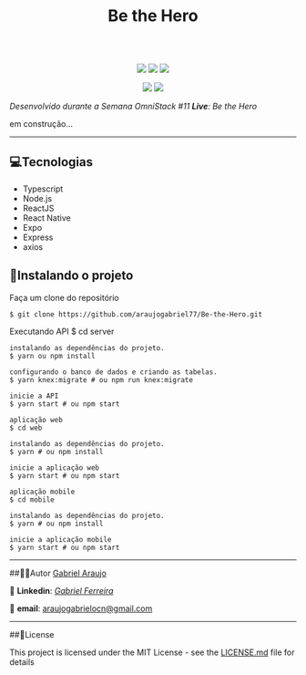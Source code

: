 ﻿<div  align="center">
  <h1>Be the Hero</h1>
    </br>
    </br>

[![](https://img.shields.io/badge/-Home-04d361)](#Home-page)
[![](https://img.shields.io/badge/-Tecnologias-04d361)](#💻Tecnologias)
[![](https://img.shields.io/badge/-Instalando-6842c2)](#🚀Instalando-o-projeto)

[![](https://img.shields.io/badge/-Autor-32264d)](#🐱‍👤Autor)
[![](https://img.shields.io/badge/-Licença-32264d)](#📃License)
</div>

 
*Desenvolvido durante a Semana OmniStack #11 **Live**: Be the Hero*

em construção...

------
## 💻Tecnologias

- Typescript
- Node.js
- ReactJS
- React Native
- Expo
- Express
- axios

## 🚀Instalando o projeto


 Faça um clone do repositório

    $ git clone https://github.com/araujogabriel77/Be-the-Hero.git


Executando
    API
    $ cd server

    instalando as dependências do projeto.
    $ yarn ou npm install

    configurando o banco de dados e criando as tabelas.
    $ yarn knex:migrate # ou npm run knex:migrate

    inicie a API
    $ yarn start # ou npm start

    aplicação web
    $ cd web

    instalando as dependências do projeto.
    $ yarn # ou npm install

    inicie a aplicação web
    $ yarn start # ou npm start

    aplicação mobile
    $ cd mobile

    instalando as dependências do projeto.
    $ yarn # ou npm install

    inicie a aplicação mobile
    $ yarn start # ou npm start

----
##🐱‍👤Autor
[Gabriel Araujo](https://github.com/araujogabriel77)

💼 **Linkedin**: [_Gabriel Ferreira_ ](https://www.linkedin.com/in/araujogabriel77/)

📩 **email**: araujogabrielocn@gmail.com

----
##📃License

This project is licensed under the MIT License - see the  [LICENSE.md](./LICENSE.md)  file for details
